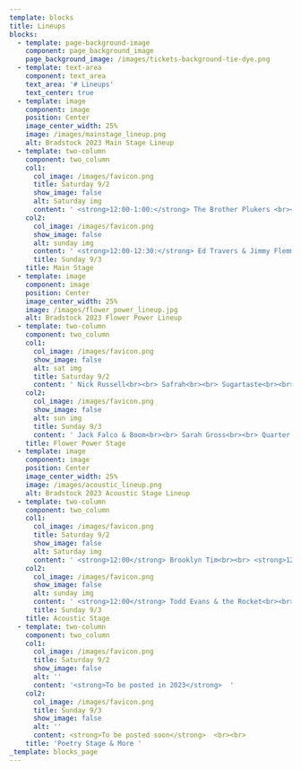 ```yaml
---
template: blocks
title: Lineups
blocks:
  - template: page-background-image
    component: page_background_image
    page_background_image: /images/tickets-background-tie-dye.png
  - template: text-area
    component: text_area
    text_area: '# Lineups'
    text_center: true
  - template: image
    component: image
    position: Center
    image_center_width: 25%
    image: /images/mainstage_lineup.png
    alt: Bradstock 2023 Main Stage Lineup
  - template: two-column
    component: two_column
    col1:
      col_image: /images/favicon.png
      title: Saturday 9/2
      show_image: false
      alt: Saturday img
      content: ' <strong>12:00-1:00:</strong> The Brother Plukers <br><br> <strong>1:30-2:30:</strong> The Famous Dr. Scanlon Band <br><br> <strong>3:00-4:00:</strong> Albums We Love <br><br> <strong>4:30-5:30:</strong> Soundswell <br><br> <strong>6:00-7:00:</strong> Cassandra House <br><br> <strong>7:30-8:30:</strong> Shecky & the Twangtones <br><br> '
    col2:
      col_image: /images/favicon.png
      show_image: false
      alt: sunday img
      content: ' <strong>12:00-12:30:</strong> Ed Travers & Jimmy Flemming <br><br> <strong>12:30-1:30:</strong> Jelly Band <br><br> <strong>2:00-3:00:</strong> Gathering Time <br><br> <strong>3:30-4:30:</strong> David Amram <br><br> <strong>5:00-6:00:</strong> Miles to Dayton <br><br> <strong>6:30-7:45:</strong> Easy Chief <br><br> <strong>8:15-9:30:</strong> The Electrix <br><br> '
      title: Sunday 9/3
    title: Main Stage
  - template: image
    component: image
    position: Center
    image_center_width: 25%
    image: /images/flower_power_lineup.jpg
    alt: Bradstock 2023 Flower Power Lineup
  - template: two-column
    component: two_column
    col1:
      col_image: /images/favicon.png
      show_image: false
      alt: sat img
      title: Saturday 9/2
      content: ' Nick Russell<br><br> Safrah<br><br> Sugartaste<br><br> Buddy Merriam & Back Roads<br><br> Half Step<br><br> Black Country Beatnix<br><br> '
    col2:
      col_image: /images/favicon.png
      show_image: false
      alt: sun img
      title: Sunday 9/3
      content: ' Jack Falco & Boom<br><br> Sarah Gross<br><br> Quarter Horse<br><br> MJT<br><br> Funkin'' A<br><br> '
    title: Flower Power Stage
  - template: image
    component: image
    position: Center
    image_center_width: 25%
    image: /images/acoustic_lineup.png
    alt: Bradstock 2023 Acoustic Stage Lineup
  - template: two-column
    component: two_column
    col1:
      col_image: /images/favicon.png
      title: Saturday 9/2
      show_image: false
      alt: Saturday img
      content: ' <strong>12:00</strong> Brooklyn Tim<br><br> <strong>12:30</strong> Deanna Hudson<br><br> <strong>1:00</strong> Bryan Gallo<br><br> <strong>1:30</strong> Dave Christian<br><br> <strong>2:00</strong> KC Tribute<br><br> <strong>2:45</strong> Rocket & the Launchers<br><br> <strong>3:15</strong> Who are those Guys?<br><br> <strong>4:00</strong> KarIn Wagner<br><br> <strong>4:30</strong> Imbibe the Vibe<br><br> <strong>5:00</strong> Mike Kelly<br><br> <strong>5:30</strong> Danial Welsch<br><br> <strong>6:00</strong> Dark Heart Tavern Band<br><br> <strong>6:30</strong> Plain Spoken<br><br> <strong>7:15</strong>Ted Cremer & Son<br><br> <strong>7:45</strong> Free Grass Union<br><br> <strong>8:45</strong> Electric-Off Acoustic Jam<br><br> '
    col2:
      col_image: /images/favicon.png
      show_image: false
      alt: sunday img
      content: ' <strong>12:00</strong> Todd Evans & the Rocket<br><br> <strong>12:30</strong> Toby Tobias Ensemble<br><br> <strong>1:00</strong> Steve Mall<br><br> <strong>1:30</strong> Trailer Park Gigolos<br><br> <strong>2:00</strong> Jim Kolman<br><br> <strong>2:30</strong> Mark Lawlor<br><br> <strong>3:00</strong> Night Owls<br><br> <strong>4:00</strong> Leah Kay & Friends<br><br> <strong>4:30</strong> Melanie Morin<br><br> <strong>5:00</strong> Levine, Lanahan, & Lane<br><br> <strong>5:30</strong> Grand Folk Railroad<br><br> <strong>6:30</strong> Timothy C Yerves<br><br> <strong>7:00</strong> Debra Lynne<br><br> <strong>7:30</strong> Tobacco Roadies<br><br> <strong>8:30</strong> Electric-Off Acoustic Jam<br><br> '
      title: Sunday 9/3
    title: Acoustic Stage
  - template: two-column
    component: two_column
    col1:
      col_image: /images/favicon.png
      title: Saturday 9/2
      show_image: false
      alt: ''
      content: '<strong>To be posted in 2023</strong>  '
    col2:
      col_image: /images/favicon.png
      title: Sunday 9/3
      show_image: false
      alt: ''
      content: <strong>To be posted soon</strong>  <br><br>
    title: 'Poetry Stage & More '
_template: blocks_page
---
```


